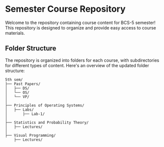 
# Semester Course Repository

Welcome to the repository containing course content for BCS-5 semester! This repository is designed to organize and provide easy access to course materials.

## Folder Structure

The repository is organized into folders for each course, with subdirectories for different types of content. Here's an overview of the updated folder structure:

```
5th sem/
├── Past Papers/
│   ├── DS/
│   └── OS/
│   └── VP/
│
├── Principles of Operating Systems/
│   ├── Labs/
│       ├── Lab-1/
│
├── Statistics and Probability Theory/
│   ├── Lectures/
│
├── Visual Programming/
    ├── Lectures/
```
